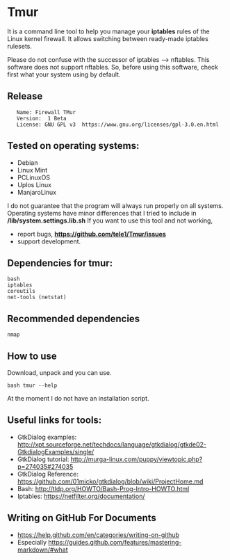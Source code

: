 # Tmur
It is a command line tool to help you manage your **iptables** rules of the Linux kernel firewall. 
It allows switching between ready-made iptables rulesets.

Please do not confuse with the successor of iptables --> nftables.
This software does not support nftables.
So, before using this software, check first what your system using by default.


## Release
       Name: Firewall TMur
       Version:  1 Beta
       License: GNU GPL v3  https://www.gnu.org/licenses/gpl-3.0.en.html

## Tested on operating systems:

* Debian
* Linux Mint
* PCLinuxOS
* Uplos Linux
* ManjaroLinux

I do not guarantee that the program will always run properly on all systems. 
Operating systems have minor differences that I tried to include in **/lib/system.settings.lib.sh**
If you want to use this tool and not working, 
* report bugs, **<https://github.com/tele1/Tmur/issues>**
* support development.


## Dependencies for tmur:
	bash
	iptables
    coreutils
    net-tools (netstat)

## Recommended dependencies 
    nmap


## How to use

Download, unpack and you can use.

```
bash tmur --help
```

At the moment I do not have an installation script.


## Useful links for tools:
- GtkDialog examples:    <http://xpt.sourceforge.net/techdocs/language/gtkdialog/gtkde02-GtkdialogExamples/single/>
- GtkDialog tutorial:    <http://murga-linux.com/puppy/viewtopic.php?p=274035#274035>
- GtkDialog Reference:    <https://github.com/01micko/gtkdialog/blob/wiki/ProjectHome.md>
- Bash:    <http://tldp.org/HOWTO/Bash-Prog-Intro-HOWTO.html>
- Iptables:    <https://netfilter.org/documentation/>

## Writing on GitHub For Documents
* <https://help.github.com/en/categories/writing-on-github>
* Especially <https://guides.github.com/features/mastering-markdown/#what>
